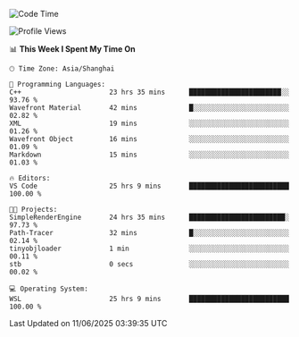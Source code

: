 <!--START_SECTION:waka-->
![Code Time](http://img.shields.io/badge/Code%20Time-2%2C986%20hrs%2040%20mins-blue)

![Profile Views](http://img.shields.io/badge/Profile%20Views-0-blue)

📊 **This Week I Spent My Time On** 

```text
🕑︎ Time Zone: Asia/Shanghai

💬 Programming Languages: 
C++                      23 hrs 35 mins      ███████████████████████░░   93.76 % 
Wavefront Material       42 mins             █░░░░░░░░░░░░░░░░░░░░░░░░   02.82 % 
XML                      19 mins             ░░░░░░░░░░░░░░░░░░░░░░░░░   01.26 % 
Wavefront Object         16 mins             ░░░░░░░░░░░░░░░░░░░░░░░░░   01.09 % 
Markdown                 15 mins             ░░░░░░░░░░░░░░░░░░░░░░░░░   01.03 % 

🔥 Editors: 
VS Code                  25 hrs 9 mins       █████████████████████████   100.00 % 

🐱‍💻 Projects: 
SimpleRenderEngine       24 hrs 35 mins      ████████████████████████░   97.73 % 
Path-Tracer              32 mins             █░░░░░░░░░░░░░░░░░░░░░░░░   02.14 % 
tinyobjloader            1 min               ░░░░░░░░░░░░░░░░░░░░░░░░░   00.11 % 
stb                      0 secs              ░░░░░░░░░░░░░░░░░░░░░░░░░   00.02 % 

💻 Operating System: 
WSL                      25 hrs 9 mins       █████████████████████████   100.00 % 
```


 Last Updated on 11/06/2025 03:39:35 UTC
<!--END_SECTION:waka-->